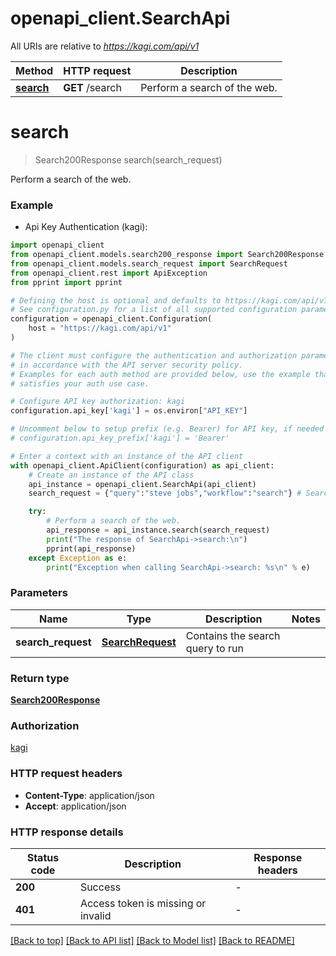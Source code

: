 # openapi_client.SearchApi

All URIs are relative to *https://kagi.com/api/v1*

Method | HTTP request | Description
------------- | ------------- | -------------
[**search**](SearchApi.md#search) | **GET** /search | Perform a search of the web.


# **search**
> Search200Response search(search_request)

Perform a search of the web.

### Example

* Api Key Authentication (kagi):

```python
import openapi_client
from openapi_client.models.search200_response import Search200Response
from openapi_client.models.search_request import SearchRequest
from openapi_client.rest import ApiException
from pprint import pprint

# Defining the host is optional and defaults to https://kagi.com/api/v1
# See configuration.py for a list of all supported configuration parameters.
configuration = openapi_client.Configuration(
    host = "https://kagi.com/api/v1"
)

# The client must configure the authentication and authorization parameters
# in accordance with the API server security policy.
# Examples for each auth method are provided below, use the example that
# satisfies your auth use case.

# Configure API key authorization: kagi
configuration.api_key['kagi'] = os.environ["API_KEY"]

# Uncomment below to setup prefix (e.g. Bearer) for API key, if needed
# configuration.api_key_prefix['kagi'] = 'Bearer'

# Enter a context with an instance of the API client
with openapi_client.ApiClient(configuration) as api_client:
    # Create an instance of the API class
    api_instance = openapi_client.SearchApi(api_client)
    search_request = {"query":"steve jobs","workflow":"search"} # SearchRequest | Contains the search query to run

    try:
        # Perform a search of the web.
        api_response = api_instance.search(search_request)
        print("The response of SearchApi->search:\n")
        pprint(api_response)
    except Exception as e:
        print("Exception when calling SearchApi->search: %s\n" % e)
```



### Parameters


Name | Type | Description  | Notes
------------- | ------------- | ------------- | -------------
 **search_request** | [**SearchRequest**](SearchRequest.md)| Contains the search query to run | 

### Return type

[**Search200Response**](Search200Response.md)

### Authorization

[kagi](../README.md#kagi)

### HTTP request headers

 - **Content-Type**: application/json
 - **Accept**: application/json

### HTTP response details

| Status code | Description | Response headers |
|-------------|-------------|------------------|
**200** | Success |  -  |
**401** | Access token is missing or invalid |  -  |

[[Back to top]](#) [[Back to API list]](../README.md#documentation-for-api-endpoints) [[Back to Model list]](../README.md#documentation-for-models) [[Back to README]](../README.md)

